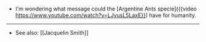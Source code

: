 - I'm wondering what message could the [Argentine Ants specie]({{video https://www.youtube.com/watch?v=LJyusL5LaxE}}) have for humanity.
- ---
- See also: [[Jacquelin Smith]]